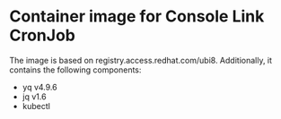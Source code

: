 # Container image for Console Link CronJob

The image is based on registry.access.redhat.com/ubi8. Additionally, it contains the following components:

- yq v4.9.6
- jq v1.6
- kubectl
